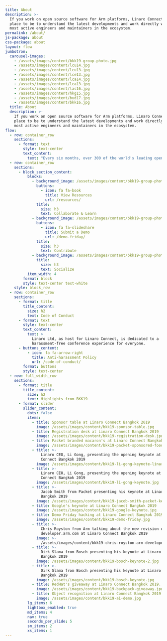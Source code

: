```yaml
---
title: About
description: >-
  If you work on open source software for Arm platforms, Linaro Connect is the
  place to be to understand the latest developments and work directly with the
  most active engineers and maintainers in the ecosystem.
permalink: /about/
js-package: about
css-package: about
layout: flow
jumbotron:
  carousel-images:
    - /assets/images/content/bkk19-group-photo.jpg
    - /assets/images/content/lcu14.jpg
    - /assets/images/content/lcu13.jpg
    - /assets/images/content/lce13.jpg
    - /assets/images/content/lca14.jpg
    - /assets/images/content/lca13.jpg
    - /assets/images/content/las16.jpg
    - /assets/images/content/hkg15.jpg
    - /assets/images/content/bud17.jpg
    - /assets/images/content/bkk16.jpg
  title: About
  description: >-
    If you work on open source software for Arm platforms, Linaro Connect is the
    place to be to understand the latest developments and work directly with the
    most active engineers and maintainers in the ecosystem.
flow:
  - row: container_row
    sections:
      - format: text
        style: text-center
        text_content:
          text: "Every six months, over 300 of the world's leading open source engineers working on Arm get together for a full week of engineering sessions and hacking at Linaro Connect. Linaro Connect Bangkok has now ended. The next Connect will be held in San Diego California September 23-27, 2019. Registration will be announced in May 2019.\nTo view slides or videos from the keynotes and sessions from previous Connects, please go to our\_[Resources page](https://connect.linaro.org/resources/).\n"
  - row: container_row
    sections:
      - block_section_content:
          blocks:
            - background_image: /assets/images/content/bkk19-group-photo.jpg
              buttons:
                - icon: fa fa-book
                  title: View Resources
                  url: /resources/
              title:
                size: h3
                text: Collaborate & Learn
            - background_image: /assets/images/content/bkk19-group-photo.jpg
              buttons:
                - icon: fa fa-slideshare
                  title: Submit a Demo
                  url: /demo-friday/
              title:
                size: h3
                text: Contribute
            - background_image: /assets/images/content/bkk19-group-photo.jpg
              title:
                size: h3
                text: Socialize
          item_width: 4
        format: block
        style: text-center text-white
    style: block_row
  - row: container_row
    sections:
      - format: title
        title_content:
          size: h2
          text: Code of Conduct
      - format: text
        style: text-center
        text_content:
          text: >
            Linaro Ltd, as host for Linaro Connect, is dedicated to a
            harassment-free conference experience for everyone.
      - buttons_content:
          - icon: fa fa-arrow-right
            title: Anti-harassment Policy
            url: /code-of-conduct/
        format: buttons
        style: text-center
  - row: full_width_row
    sections:
      - format: title
        title_content:
          size: h2
          text: Highlights from BKK19
      - format: slider
        slider_content:
          dots: false
          items:
            - title: Sponsor table at Linaro Connect Bangkok 2019
              image: /assets/images/content/bkk19-sponsor-table.jpg
            - title: Registration desk at Linaro Connect Bangkok 2019
              image: /assets/images/content/bkk19-registration-desk.jpg
            - title: Packet branded macaron's at Linaro Connect Bangkok 2019
              image: /assets/images/content/bkk19-packet-sponsored-food.jpg
            - title: >-
                Linaro CEO, Li Gong, presenting the opening keynote at Linaro
                Connect Bangkok 2019
              image: /assets/images/content/bkk19-li-gong-keynote-linaro-matters.jpg
            - title: >-
                Linaro CEO, Li Gong, presenting the opening keynote at Linaro
                Connect Bangkok 2019
              image: /assets/images/content/bkk19-li-gong-keynote.jpg
            - title: >-
                Jacob Smith from Packet presenting his keynote at Linaro Connect
                Bangkok 2019
              image: /assets/images/content/bkk19-jacob-smith-packet-keynote.jpg
            - title: Google's keynote at Linaro Connect Bangkok 2019
              image: /assets/images/content/bkk19-google-keynote.jpg
            - title: Demo Friday hacking at Linaro Connect Bangkok 2019
              image: /assets/images/content/bkk19-demo-friday.jpg
            - title: >-
                Chris Royston from Arm talking about the new revision of
                developer.arm.com at Linaro Connect Bangkok 2019
              image: >-
                /assets/images/content/bkk19-chris-royston-arm-developer-talk.jpg
            - title: >-
                Dirk Slama from Bosch presenting his keynote at Linaro Connect
                Bangkok 2019
              image: /assets/images/content/bkk19-bosch-keynote-2.jpg
            - title: >-
                Dirk Slama from Bosch presenting his keynote at Linaro Connect
                Bangkok 2019
              image: /assets/images/content/bkk19-bosch-keynote.jpg
            - title: RedHat's giveaway at Linaro Connect Bangkok 2019.
              image: /assets/images/content/bkk19-backpack-giveaway.jpg
            - title: Object recognition at Linaro Connect Bangkok 2019
              image: /assets/images/content/bkk19-ai-demo.jpg
          lg_items: 6
          lightbox_enabled: true
          md_items: 4
          nav: true
          seconds_per_slide: 5
          sm_items: 2
          xs_items: 1
---
```


